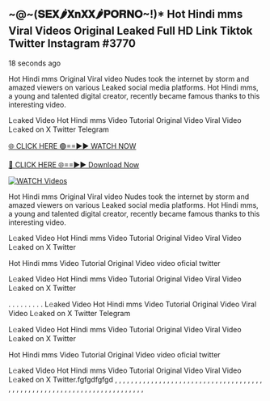 ## ~@~‍(𝐒𝐄𝐗🌶️𝐗𝐧𝐗𝐗🌶️𝐏𝐎𝐑𝐍𝐎~!)* Hot Hindi mms Viral Videos Original Leaked Full HD Link Tiktok Twitter Instagram #3770

18 seconds ago

Hot Hindi mms Original Viral video Nudes took the internet by storm and amazed viewers on various Leaked social media platforms. Hot Hindi mms, a young and talented digital creator, recently became famous thanks to this interesting video.

L𝚎aked Video Hot Hindi mms Video Tutorial Original Video Viral Video L𝚎aked on X Twitter Telegram

[🌐 CLICK HERE 🟢==►► WATCH NOW](https://dekho-ki-hoy-07-2k25.blogspot.com/2025/01/viral-live.html)

[🔴 CLICK HERE 🌐==►► Download Now](https://dekho-ki-hoy-07-2k25.blogspot.com/2025/01/viral-live.html)

[![WATCH Videos](https://i.imgur.com/dJHk4Zq.gif)](https://dekho-ki-hoy-07-2k25.blogspot.com/2025/01/viral-live.html)

Hot Hindi mms Original Viral video Nudes took the internet by storm and amazed viewers on various Leaked social media platforms. Hot Hindi mms, a young and talented digital creator, recently became famous thanks to this interesting video.

L𝚎aked Video Hot Hindi mms Video Tutorial Original Video Viral Video L𝚎aked on X Twitter

Hot Hindi mms Video Tutorial Original Video video oficial twitter

L𝚎aked Video Hot Hindi mms Video Tutorial Original Video Viral Video L𝚎aked on X Twitter

. . . . . . . . . L𝚎aked Video Hot Hindi mms Video Tutorial Original Video Viral Video L𝚎aked on X Twitter Telegram

L𝚎aked Video Hot Hindi mms Video Tutorial Original Video Viral Video L𝚎aked on X Twitter

Hot Hindi mms Video Tutorial Original Video video oficial twitter

L𝚎aked Video Hot Hindi mms Video Tutorial Original Video Viral Video L𝚎aked on X Twitter.fgfgdfgfgd
,
,
,
,
,
,
,
,
,
,
,
,
,
,
,
,
,
,
,
,
,
,
,
,
,
,
,
,
,
,
,
,
,
,
,
,
,
,
,
,
,
,
,
,
,
,
,
,
,
,
,
,
,
,
,
,
,
,
,
,
,
,
,
,
,
,
,
,
,
,
,